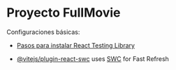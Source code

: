 # Proyecto FullMovie

Configuraciones básicas:

- [Pasos para instalar React Testing Library](https://www.robinwieruch.de/vitest-react-testing-library/)
  
- [@vitejs/plugin-react-swc](https://github.com/vitejs/vite-plugin-react-swc) uses [SWC](https://swc.rs/) for Fast Refresh
